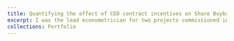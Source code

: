 ```yaml
---
title: Quantifying the effect of CEO contract incentives on Share Buybacks and Investment
excerpt: I was the lead econometrician for two projects commissioned in 2018 and 2020 by the UK Government's Department for Business, Energy and Industrial Strategy (BEIS) on executive pay, share buybacks and investment in the UK. [The first project](https://assets.publishing.service.gov.uk/media/5d2f0e83e5274a14e9f6bbe5/share-repurchases-executive-pay-investment.pdf) aimed to quantify the extent to which Earnings Per Share (EPS) targets in CEO contracts encouraged firms to undertake share buybacks to artificially hit EPS targets, and any effect on investment, using a proprietary dataset of FTSE350 companies. To remove the effect of potential confounders, we implemented various econometric models, and most notably a Fuzzy Regression Discontinuity Design whereby we tested whether having an EPS value just below a target before undertaking share buybacks was a significant predictor of increased share buybacks (and reduced investment). [The second project](https://assets.publishing.service.gov.uk/media/60b8d8628fa8f57cf05a64c6/exec-pay-investment-research-report.pdf) was a follow on study which focussed more closely on the direct link between CEO contract targets and investment levels, and used similar estimation techniques. <br/><img src='/images/threshold_comparisons.png'> 
collections: Portfolio
---
```

